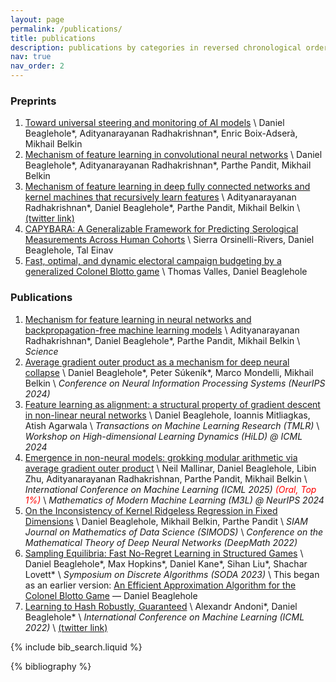 ```yaml
---
layout: page
permalink: /publications/
title: publications
description: publications by categories in reversed chronological order. generated by jekyll-scholar.
nav: true
nav_order: 2
---
```


<!-- _pages/publications.md -->

### Preprints

1. [Toward universal steering and monitoring of AI models](https://arxiv.org/abs/2502.03708)  \\
   Daniel Beaglehole\*, Adityanarayanan Radhakrishnan\*, Enric Boix-Adserà, Mikhail Belkin
2. [Mechanism of feature learning in convolutional neural networks](https://arxiv.org/pdf/2309.00570v1.pdf)  \\
   Daniel Beaglehole\*, Adityanarayanan Radhakrishnan\*, Parthe Pandit, Mikhail Belkin
3. [Mechanism of feature learning in deep fully connected networks and kernel machines that recursively learn features](https://arxiv.org/abs/2212.13881)  \\
   Adityanarayanan Radhakrishnan\*, Daniel Beaglehole\*, Parthe Pandit, Mikhail Belkin  \\
   [(twitter link)](https://twitter.com/dbeagleholeCS/status/1627819164906975232?s=20)
4. [CAPYBARA: A Generalizable Framework for Predicting Serological Measurements Across Human Cohorts](https://www.medrxiv.org/content/10.1101/2025.07.07.25331040v1)  \\
   Sierra Orsinelli-Rivers, Daniel Beaglehole, Tal Einav
5. [Fast, optimal, and dynamic electoral campaign budgeting by a generalized Colonel Blotto game](https://arxiv.org/abs/2406.15714)  \\
   Thomas Valles, Daniel Beaglehole

### Publications

1. [Mechanism for feature learning in neural networks and backpropagation-free machine learning models](https://www.science.org/doi/10.1126/science.adi5639)  \\
   Adityanarayanan Radhakrishnan\*, Daniel Beaglehole\*, Parthe Pandit, Mikhail Belkin  \\
   _Science_
2. [Average gradient outer product as a mechanism for deep neural collapse](https://arxiv.org/abs/2402.13728)  \\
   Daniel Beaglehole\*, Peter Súkeník\*, Marco Mondelli, Mikhail Belkin  \\
   _Conference on Neural Information Processing Systems (NeurIPS 2024)_
3. [Feature learning as alignment: a structural property of gradient descent in non-linear neural networks](https://arxiv.org/abs/2402.05271)  \\
   Daniel Beaglehole, Ioannis Mitliagkas, Atish Agarwala  \\
   _Transactions on Machine Learning Research (TMLR)_  \\
   _Workshop on High-dimensional Learning Dynamics (HiLD) @ ICML 2024_
4. [Emergence in non-neural models: grokking modular arithmetic via average gradient outer product](https://arxiv.org/abs/2407.20199)  \\
   Neil Mallinar, Daniel Beaglehole, Libin Zhu, Adityanarayanan Radhakrishnan, Parthe Pandit, Mikhail Belkin  \\
   _International Conference on Machine Learning (ICML 2025) <span style="color: red;">(Oral, Top 1%)</span>_  \\
   _Mathematics of Modern Machine Learning (M3L) @ NeurIPS 2024_
5. [On the Inconsistency of Kernel Ridgeless Regression in Fixed Dimensions](https://arxiv.org/abs/2205.13525)  \\
   Daniel Beaglehole, Mikhail Belkin, Parthe Pandit  \\
   _SIAM Journal on Mathematics of Data Science (SIMODS)_  \\
   _Conference on the Mathematical Theory of Deep Neural Networks (DeepMath 2022)_
6. [Sampling Equilibria: Fast No-Regret Learning in Structured Games](https://arxiv.org/abs/2201.10758)  \\
   Daniel Beaglehole\*, Max Hopkins\*, Daniel Kane\*, Sihan Liu\*, Shachar Lovett\*  \\
   _Symposium on Discrete Algorithms (SODA 2023)_  \\
   This began as an earlier version: [An Efficient Approximation Algorithm for the Colonel Blotto Game](https://arxiv.org/abs/2201.10758v6) — Daniel Beaglehole
7. [Learning to Hash Robustly, Guaranteed](https://arxiv.org/abs/2108.05433)  \\
   Alexandr Andoni\*, Daniel Beaglehole\*  \\
   _International Conference on Machine Learning (ICML 2022)_  \\
   [(twitter link)](https://twitter.com/thomasahle/status/1428749917384761346)

<!-- Bibsearch Feature -->

{% include bib_search.liquid %}

<div class="publications">

{% bibliography %}

</div>
